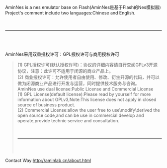 AminNes is a nes emulator base on Flash(AminNes是基于Flash的Nes模拟器)<br>
Project's comment include two languages:Chinese and English.<br>
<br>
<br>
<hr><br>
<br>
<br>
AminNes采用双重授权许可：GPL授权许可与商用授权许可<br>
<blockquote>(1) GPL授权许可(默认授权许可)：协议的详细内容请自行查阅GPLv3开源协议，注意：此许可不适用于闭源的商业产品上。<br>
(2) 商业授权许可：允许使用者自由使用、修改、衍生开源的代码，并可以做为闭源商业产品进行开发与运营，同时提供技术服务与咨询。<br>
AminNes use dual license:Public License and Commercial License<br>
(1) GPL License(default license):Please read by yourself for more information about GPLv3,Note:This license does not apply in closed source of business product.<br>
(2) Commercial License:allow the user free to use\modify\derived the open source code,and can be use in commercial develop and operate,provide technic service and consultation.<br>
<br>
<br>
<hr><br>
<br>
</blockquote>

Contact Way:<a href='http://aminlab.cn/about.html'>http://aminlab.cn/about.html</a>
